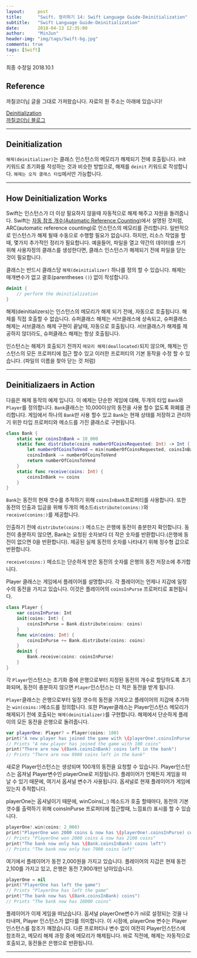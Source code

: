 ```yaml
---
layout:     post
title:      "Swift. 정리하기 14: Swift Language Guide-Deinitialization"
subtitle:   "Swift Language Guide-Deinitialization"
date:       2018-04-13 12:35:00
author:     "MinJun"
header-img: "img/tags/Swift-bg.jpg"
comments: true 
tags: [Swift]
---
```


최종 수정일 2018.10.1

## Reference 

까칠코더님 글을 그대로 가져왔습니다. 자료의 원 주소는 아래에 있습니다! 

[Deinitialization](https://developer.apple.com/library/content/documentation/Swift/Conceptual/Swift_Programming_Language/Deinitialization.html#//apple_ref/doc/uid/TP40014097-CH19-ID142)<br>
[까칠코더님 블로그](http://kka7.tistory.com/121?category=919617)

---

## Deinitialization

`해제(deinitializer)`는 클래스 인스턴스의 메모리가 해제되기 전에 호출됩니다. init 키워드로 초기화를 작성하는 것과 비슷한 방법으로, 해제를 `deinit` 키워드로 작성합니다. `해제는 오직 클래스 타입`에서만 가능합니다.

---

## How Deinitialization Works

Swift는 인스턴스가 더 이상 필요하지 않을때 자동적으로 해제 해주고 자원을 돌려줍니다. Swift는 [자동 참조 개수(Automatic Reference Counting)](https://developer.apple.com/library/content/documentation/Swift/Conceptual/Swift_Programming_Language/AutomaticReferenceCounting.html#//apple_ref/doc/uid/TP40014097-CH20-ID48)에서 설명된 것처럼, ARC(automatic reference counting)로 인스턴스의 메모리를 관리합니다. 일반적으로 인스턴스가 해제 될때 수동으로 수행할 필요가 없습니다. 하지만, 리소스 작업을 할때, 몇가지 추가적인 정리가 필요합니다. 예을들어, 파일을 열고 약간의 데이터를 쓰기 위해 사용자정의 클래스를 생성한다면, 클래스 인스턴스가 해제되기 전에 파일을 닫는 것이 필요합니다.

클래스는 반드시 클래스당 `해제(deinitializer)` 하나를 정의 할 수 있습니다. 해제는 매개변수가 없고 괄호(parentheses `()`) 없이 작성합니다.

```swift
deinit {
    // perform the deinitialization
}
```

해제(deinitializers)는 인스턴스의 메모리가 해제 되기 전에, 자동으로 호출됩니다. 해제를 직접 호출할 수 없습니다. 슈퍼클래스 해제는 서브클래스에 상속되고, 슈퍼클래스 해제는 서브클래스 해제 구현이 끝날때, 자동으로 호출됩니다. 서브클래스가 해제를 제공하지 않더라도, 슈퍼클래스 해제는 항상 호출됩니다.

인스턴스는 해제가 호출되기 전까지 `메모리 해제(deallocated)`되지 않으며, 해제는 인스턴스의 모든 프로퍼티에 접근 할수 있고 이러한 프로퍼티의 기본 동작을 수정 할 수 있습니다. (파일의 이름을 찾아 닫는 것 처럼)

---

## Deinitializaers in Action 

다음은 해제 동작의 예제 입니다. 이 예제는 단순한 게임에 대해, 두개의 타입 `Bank`와 `Player`를 정의합니다. `Bank`클래스는 10,000이상의 동전을 사용 할수 없도록 화폐를 관리합니다. 게임에서 하나의 `Bank`만 사용 할수 있고 `Bank`는 현재 상태를 저장하고 관리하기 위한 타입 프로퍼티와 메소드를 가진 클래스로 구현됩니다.

```swift
class Bank {
    static var coinsInBank = 10_000
    static func distribute(coins numberOfCoinsRequested: Int) -> Int {
        let numberOfCoinsToVend = min(numberOfCoinsRequested, coinsInBank)
        coinsInBank -= numberOfCoinsToVend
        return numberOfCoinsToVend
    }
    static func receive(coins: Int) {
        coinsInBank += coins
    }
}
```

`Bank`는 동전의 현재 갯수를 추적하기 위해 `coinsInBank`프로퍼티를 사용합니다. 또한 동전의 인출과 입금을 위해 두개의 메소드`distribute(conins:)`와 `receive(conins:)`를 제공합니다.

인출하기 전에 `distribute(coins:)` 메소드는 은행에 동전이 충분한지 확인합니다. 동전이 충분하지 않으면, Bank는 요청된 숫자보다 더 작은 숫자를 반환합니다.(은행에 동전이 없으면 0을 반환합니다). 제공된 실제 동전의 숫자를 나타내기 위해 정수형 값으로 반환합니다.

`receive(coins:)` 메소드는 단순하게 받은 동전의 숫자를 은행의 동전 저장소에 추가합니다.

Player 클래스는 게임에서 플레이어를 설명합니다. 각 플레이어는 언제나 지갑에 일정 수의 동전을 가지고 있습니다. 이것은 플레이어의 `coinsInPurse` 프로퍼티로 표현됩니다.

```swift
class Player {
    var coinsInPurse: Int
    init(coins: Int) {
        coinsInPurse = Bank.distribute(coins: coins)
    }
    func win(coins: Int) {
        coinsInPurse += Bank.distribute(coins: coins)
    }
    deinit {
        Bank.receive(coins: coinsInPurse)
    }
}
```

각 `Player`인스턴스는 초기화 중에 은행으로부터 지정된 동전의 개수로 할당하도록 초기화되며, 동전이 충분하지 않으면 `Player`인스턴스는 더 적은 동전을 받게 됩니다.

`Player`클래스는 은행으로부터 일정 갯수의 동전을 가져오고 플레이어의 지갑에 추가하는 `win(coins:)`메소드를 정의합니다. 또한 Player클래스는 Player인스턴스 메모리가 해제되기 전에 호출되는 `해제(deinitializer)`를 구현합니다. 해제에서 단순하게 플레이의 모든 동전을 은행으로 돌려줍니다.

```swift
var playerOne: Player? = Player(coins: 100)
print("A new player has joined the game with \(playerOne!.coinsInPurse) coins")
// Prints "A new player has joined the game with 100 coins"
print("There are now \(Bank.coinsInBank) coins left in the bank")
// Prints "There are now 9900 coins left in the bank"
```

새로운 Player인스턴스는 생성되며 100개의 동전을 요청할 수 있습니다. Player인스턴스는 옵져널 Player변수인 playerOne로 저장됩니다. 플레이어가 언제든지 게임을 떠날 수 있기 때문에, 여기서 옵셔널 변수가 사용됩니다. 옵셔널로 현재 플레이어가 게임에 있는지 추적합니다.

playerOne는 옵셔널이기 때문에, winCoins(_:) 메소드가 호출 할때마다, 동전의 기본 갯수를 출력하기 위해 coinsInPurse 프로퍼티에 접근할때, 느낌표(!) 표시를 할 수 있습니다.

```swift
playerOne!.win(coins: 2_000)
print("PlayerOne won 2000 coins & now has \(playerOne!.coinsInPurse) coins")
// Prints "PlayerOne won 2000 coins & now has 2100 coins"
print("The bank now only has \(Bank.coinsInBank) coins left")
// Prints "The bank now only has 7900 coins left"
```

여기에서 플레이어가 동전 2,000원을 가지고 있습니다. 플레이어의 지갑은 현재 동전 2,100를 가지고 있고, 은행은 동전 7,900개만 남아있습니다.

```swift
playerOne = nil
print("PlayerOne has left the game")
// Prints "PlayerOne has left the game"
print("The bank now has \(Bank.coinsInBank) coins")
// Prints "The bank now has 10000 coins"
```

플레이어가 이제 게임을 떠났습니다. 옵셔널 playerOne변수가 nil로 설정되는 것을 나타내며, Player 인스턴스가 없다를 의미합니다. 이 시점에, playerOne 변수는 Player 인스턴스를 참조가 깨졌습니다. 다른 프로퍼티나 변수 없이 여전히 Player인스턴스에 참조하고, 메모리 해제 과정 중에 메모리가 해제됩니다. 바로 직전에, 해제는 자동적으로 호출되고, 동전들은 은행으로 반환됩니다.



---

